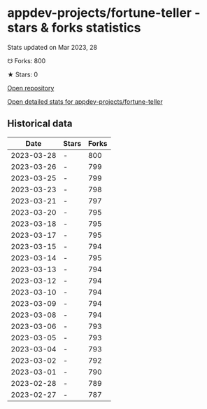 # appdev-projects/fortune-teller - stars & forks statistics

Stats updated on Mar 2023, 28

☋ Forks: 800

★ Stars: 0

[Open repository](https://github.com/appdev-projects/fortune-teller)

[Open detailed stats for appdev-projects/fortune-teller](https://reviewgithub.com/rep/appdev-projects/fortune-teller)

## Historical data
| Date | Stars | Forks |
|------|-------|-------|
| 2023-03-28 | - | 800 | 
| 2023-03-26 | - | 799 | 
| 2023-03-25 | - | 799 | 
| 2023-03-23 | - | 798 | 
| 2023-03-21 | - | 797 | 
| 2023-03-20 | - | 795 | 
| 2023-03-18 | - | 795 | 
| 2023-03-17 | - | 795 | 
| 2023-03-15 | - | 794 | 
| 2023-03-14 | - | 795 | 
| 2023-03-13 | - | 794 | 
| 2023-03-12 | - | 794 | 
| 2023-03-10 | - | 794 | 
| 2023-03-09 | - | 794 | 
| 2023-03-08 | - | 794 | 
| 2023-03-06 | - | 793 | 
| 2023-03-05 | - | 793 | 
| 2023-03-04 | - | 793 | 
| 2023-03-02 | - | 792 | 
| 2023-03-01 | - | 790 | 
| 2023-02-28 | - | 789 | 
| 2023-02-27 | - | 787 | 

